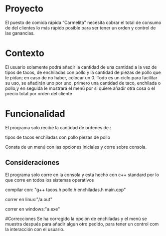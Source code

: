 # Proyecto
El puesto de comida rápida “Carmelita" necesita cobrar el total de consumo de del clientes lo más rápido posible para ser tener un orden y control de las ganancias. 

# Contexto
El usuario solamente podrá añadir la cantidad de una cantidad a la vez de tipos de tacos, de enchiladas con pollo y la cantidad de piezas de pollo que le pidan; en caso de no haber, colocar un 0. Todo es un ciclo para facilitar su uso, se añadirán uno por uno, primero una cantidad de taco, enchilada o pollo,y en seguida le mostrará el menú por si quiere añadir otra cosa o el precio total por orden del cliente 

# Funcionalidad
El programa solo recibe la cantidad de ordenes de :

  tipos de tacos
  enchiladas con pollo 
  piezas de pollo  
  
Consta de un menú con las opciones iniciales y corre sobre consola.

## Consideraciones
El programa solo corre en la consola y esta hecho con c++ standard por lo que corre en todos los sistemas operativos

compilar con:
"g++ tacos.h pollo.h enchiladas.h main.cpp"
 
correr en linux:"/a.out"
      
correr en windows:"a.exe"

#Correcciones
Se ha corregido la opción de enchiladas y el menú se muestra después para añadir algun otro pedido, para tener un control com la interacción con el usuario. 
